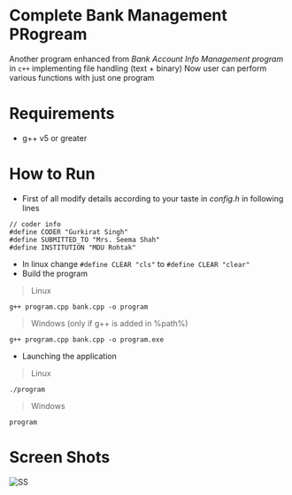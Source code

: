 # Complete Bank Management PRogream
Another program enhanced from _Bank Account Info Management program_ in `c++` implementing file handling (text + binary)
Now user can perform various functions with just one program

# Requirements
+ g++ v5 or greater

# How to Run
+ First of all modify details according to your taste in _config.h_ in following lines
```
// coder info
#define CODER "Gurkirat Singh"
#define SUBMITTED_TO "Mrs. Seema Shah"
#define INSTITUTION "MDU Rohtak"
```
+ In linux change `#define CLEAR "cls"` to `#define CLEAR "clear"`
+ Build the program
> Linux

```
g++ program.cpp bank.cpp -o program
```

> Windows  (only if g++ is added in %path%)

```
g++ program.cpp bank.cpp -o program.exe
```

+ Launching the application
> Linux

```
./program
```

> Windows

```
program
```


# Screen Shots
![SS](https://raw.githubusercontent.com/tbhaxor/educational_projects/master/C++_AND_FILE_HANDLING/COMPLETE_BANK_MANAGEMENT_PROGRAM/ss.PNG)
